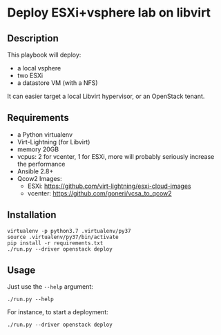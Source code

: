 # Deploy ESXi+vsphere lab on libvirt

## Description

This playbook will deploy:

- a local vsphere
- two ESXi
- a datastore VM (with a NFS)

It can easier target a local Libvirt hypervisor, or an OpenStack tenant.

## Requirements

- a Python virtualenv
- Virt-Lightning (for Libvirt)
- memory 20GB
- vcpus: 2 for vcenter, 1 for ESXi, more will probably seriously increase the performance
- Ansible 2.8+
- Qcow2 Images:
    - ESXi: https://github.com/virt-lightning/esxi-cloud-images
    - vcenter: https://github.com/goneri/vcsa_to_qcow2

## Installation

    virtualenv -p python3.7 .virtualenv/py37
    source .virtualenv/py37/bin/activate
    pip install -r requirements.txt
    ./run.py --driver openstack deploy

## Usage

Just use the `--help` argument:

    ./run.py --help

For instance, to start a deployment:

    ./run.py --driver openstack deploy



